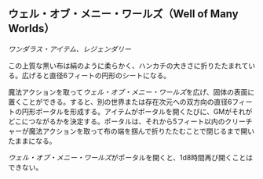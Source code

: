 ## ウェル・オブ・メニー・ワールズ（Well of Many Worlds）
*ワンダラス・アイテム、レジェンダリー*

この上質な黒い布は絹のように柔らかく、ハンカチの大きさに折りたたまれている。広げると直径6フィートの円形のシートになる。

魔法アクションを取って*ウェル・オブ・メニー・ワールズ*を広げ、固体の表面に置くことができる。すると、別の世界または存在次元への双方向の直径6フィートの円形ポータルを形成する。アイテムがポータルを開くたびに、GMがそれがどこにつながるかを決定する。ポータルは、それから5フィート以内のクリーチャーが魔法アクションを取って布の端を掴んで折りたたむことで閉じるまで開いたままになる。

*ウェル・オブ・メニー・ワールズ*がポータルを開くと、1d8時間再び開くことはできない。
